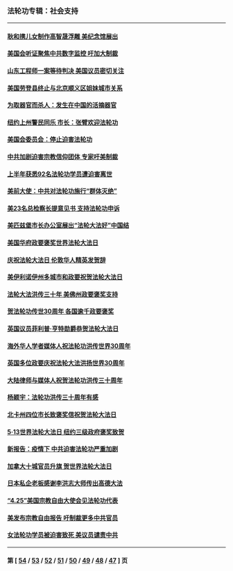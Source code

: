 ### 法轮功专辑：社会支持
---
#### [耿和携儿女制作高智晟浮雕 美纪念馆展出](../../pages/nf4386/n13829624.md) 
#### [美国会听证聚焦中共数字监控 吁加大制裁](../../pages/nf4386/n13825083.md) 
#### [山东工程师一案等待判决 美国议员密切关注](../../pages/nf4386/n13815065.md) 
#### [美国劳登县终止与北京顺义区姐妹城市关系](../../pages/nf4386/n13811030.md) 
#### [为取器官而杀人：发生在中国的活摘器官](../../pages/nf4386/n13794731.md) 
#### [纽约上州警民同乐 市长：张臂欢迎法轮功](../../pages/nf4386/n13794375.md) 
#### [美国会委员会：停止迫害法轮功](../../pages/nf4386/n13788164.md) 
#### [中共加剧迫害宗教信仰团体 专家吁美制裁](../../pages/nf4386/n13780252.md) 
#### [上半年获悉92名法轮功学员遭迫害离世](../../pages/nf4386/n13772701.md) 
#### [美前大使：中共对法轮功施行“群体灭绝”](../../pages/nf4386/n13771705.md) 
#### [美23名总检察长提意见书 支持法轮功申诉](../../pages/nf4386/n13766596.md) 
#### [美匹兹堡市长办公室展出“法轮大法好”中国结](../../pages/nf4386/n13749721.md) 
#### [美国华府政要褒奖世界法轮大法日](../../pages/nf4386/n13743770.md) 
#### [庆祝法轮大法日 伦敦华人精英发贺辞](../../pages/nf4386/n13741593.md) 
#### [美伊利诺伊州多城市和政要祝贺法轮大法日](../../pages/nf4386/n13737149.md) 
#### [法轮大法洪传三十年 美佛州政要褒奖支持](../../pages/nf4386/n13737103.md) 
#### [贺法轮功传世30周年 各国逾千政要褒奖](../../pages/nf4386/n13735828.md) 
#### [英国议员菲利普‧亨特勋爵恭贺法轮大法日](../../pages/nf4386/n13736187.md) 
#### [海外华人学者媒体人祝法轮功洪传世界30周年](../../pages/nf4386/n13735835.md) 
#### [英国多位政要庆祝法轮大法洪扬世界30周年](../../pages/nf4386/n13734739.md) 
#### [大陆律师与媒体人祝贺法轮功洪传三十周年](../../pages/nf4386/n13735062.md) 
#### [杨颖宇：法轮功洪传三十周年有感](../../pages/nf4386/n13734884.md) 
#### [北卡州四位市长致褒奖信祝贺法轮大法日](../../pages/nf4386/n13733292.md) 
#### [5·13世界法轮大法日 纽约三级政府褒奖致贺](../../pages/nf4386/n13732651.md) 
#### [新报告：疫情下 中共迫害法轮功严重加剧](../../pages/nf4386/n13732612.md) 
#### [加拿大十城官员升旗 贺世界法轮大法日](../../pages/nf4386/n13729166.md) 
#### [日本私企老板感谢李洪志大师传出高德大法](../../pages/nf4386/n13726335.md) 
#### [“4.25”美国宗教自由大使会见法轮功代表](../../pages/nf4386/n13724124.md) 
#### [美发布宗教自由报告 吁制裁更多中共官员](../../pages/nf4386/n13720670.md) 
#### [女法轮功学员被迫害致死 美议员谴责中共](../../pages/nf4386/n13682069.md) 

---
#### 第 [ [54](./54.md) / [53](./53.md) / [52](./52.md) / [51](./51.md) / [50](./50.md) / [49](./49.md) / [48](./48.md) / [47](./47.md) ] 页
